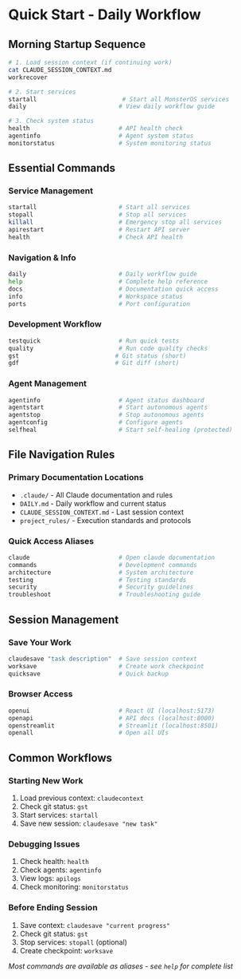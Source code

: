 # Quick Start - Daily Workflow

## Morning Startup Sequence
```bash
# 1. Load session context (if continuing work)
cat CLAUDE_SESSION_CONTEXT.md
workrecover

# 2. Start services
startall                        # Start all MonsterOS services
daily                          # View daily workflow guide  

# 3. Check system status
health                         # API health check
agentinfo                      # Agent system status
monitorstatus                  # System monitoring status
```

## Essential Commands

### Service Management
```bash
startall                       # Start all services
stopall                        # Stop all services  
killall                        # Emergency stop all services
apirestart                     # Restart API server
health                         # Check API health
```

### Navigation & Info  
```bash
daily                          # Daily workflow guide
help                           # Complete help reference
docs                           # Documentation quick access
info                           # Workspace status
ports                          # Port configuration
```

### Development Workflow
```bash
testquick                      # Run quick tests
quality                        # Run code quality checks
gst                           # Git status (short)
gdf                           # Git diff (short)
```

### Agent Management
```bash
agentinfo                      # Agent status dashboard
agentstart                     # Start autonomous agents
agentstop                      # Stop autonomous agents
agentconfig                    # Configure agents
selfheal                       # Start self-healing (protected)
```

## File Navigation Rules

### Primary Documentation Locations
- `.claude/` - All Claude documentation and rules
- `DAILY.md` - Daily workflow and current status
- `CLAUDE_SESSION_CONTEXT.md` - Last session context
- `project_rules/` - Execution standards and protocols

### Quick Access Aliases
```bash
claude                         # Open claude documentation
commands                       # Development commands  
architecture                   # System architecture
testing                        # Testing standards
security                       # Security guidelines
troubleshoot                   # Troubleshooting guide
```

## Session Management

### Save Your Work  
```bash
claudesave "task description"  # Save session context
worksave                       # Create work checkpoint
quicksave                      # Quick backup
```

### Browser Access
```bash
openui                         # React UI (localhost:5173)
openapi                        # API docs (localhost:8000)
openstreamlit                  # Streamlit (localhost:8501)
openall                        # Open all UIs
```

## Common Workflows

### Starting New Work
1. Load previous context: `claudecontext`  
2. Check git status: `gst`
3. Start services: `startall`
4. Save new session: `claudesave "new task"`

### Debugging Issues
1. Check health: `health`
2. Check agents: `agentinfo` 
3. View logs: `apilogs`
4. Check monitoring: `monitorstatus`

### Before Ending Session
1. Save context: `claudesave "current progress"`
2. Check git status: `gst`
3. Stop services: `stopall` (optional)
4. Create checkpoint: `worksave`

*Most commands are available as aliases - see `help` for complete list*